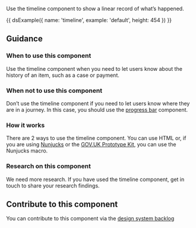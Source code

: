 Use the timeline component to show a linear record of what’s happened.

{{ dsExample({
  name: 'timeline',
  example: 'default',
  height: 454
}) }}

## Guidance

### When to use this component

Use the timeline component when you need to let users know about the history of an item, such as a case or payment.

### When not to use this component

Don’t use the timeline component if you need to let users know where they are in a journey. In this case, you should use the [progress bar](/components/progress-bar/) component.

### How it works

There are 2 ways to use the timeline component. You can use HTML or, if you are using [Nunjucks](https://mozilla.github.io/nunjucks/) or the [GOV.UK Prototype Kit](https://govuk-prototype-kit.herokuapp.com/), you can use the Nunjucks macro.

### Research on this component

We need more research. If you have used the timeline component, get in touch to share your research findings.

## Contribute to this component

You can contribute to this component via the [design system backlog](https://github.com/ministryofjustice/mojdt-design-system-backlog/)
